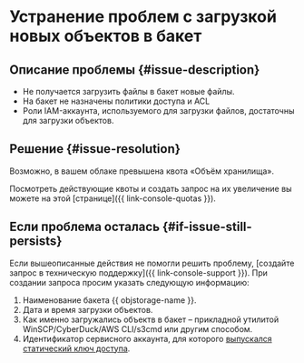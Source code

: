 # Устранение проблем с загрузкой новых объектов в бакет


## Описание проблемы {#issue-description}

* Не получается загрузить файлы в бакет новые файлы.
* На бакет не назначены политики доступа и ACL
* Роли IAM-аккаунта, используемого для загрузки файлов, достаточны для загрузки объектов.

## Решение {#issue-resolution}

Возможно, в вашем облаке превышена квота «Объём хранилища».

Посмотреть действующие квоты и создать запрос на их увеличение вы можете на этой [странице]({{ link-console-quotas }}).

## Если проблема осталась {#if-issue-still-persists}

Если вышеописанные действия не помогли решить проблему, [создайте запрос в техническую поддержку]({{ link-console-support }}).
При создании запроса просим указать следующую информацию:

1. Наименование бакета {{ objstorage-name }}.
2. Дата и время загрузки объектов.
3. Как именно загружались объектв в бакет – прикладной утилитой WinSCP/CyberDuck/AWS CLI/s3cmd или другим способом.
4. Идентификатор сервисного аккаунта, для которого [выпускался статический ключ доступа](../../../iam/operations/sa/create-access-key.md).
